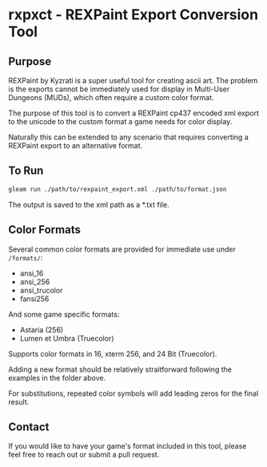 # rxpxct - REXPaint Export Conversion Tool

## Purpose

REXPaint by Kyzrati is a super useful tool for creating ascii art.
The problem is the exports cannot be immediately used for display 
in Multi-User Dungeons (MUDs), which often require a custom color format.

The purpose of this tool is to convert a REXPaint cp437 encoded xml export
to the unicode to the custom format a game needs for color display.

Naturally this can be extended to any scenario that requires converting
a REXPaint export to an alternative format.

## To Run

```sh
gleam run ./path/to/rexpaint_export.xml ./path/to/format.json
```

The output is saved to the xml path as a *.txt file.

## Color Formats

Several common color formats are provided for immediate use under `/formats/`:

- ansi_16
- ansi_256
- ansi_trucolor
- fansi256

And some game specific formats:

- Astaria (256)
- Lumen et Umbra (Truecolor)

Supports color formats in 16, xterm 256, and 24 Bit (Truecolor).

Adding a new format should be relatively straitforward following the examples
in the folder above.

For substitutions, repeated color symbols will add leading zeros for the final result.

## Contact

If you would like to have your game's format included in this tool,
please feel free to reach out or submit a pull request.
